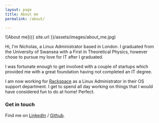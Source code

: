 ```yaml
---
layout: page
title: About me
permalink: /about/

---
```


![About me]({{ site.url }}/assets/images/about_me.jpg)

Hi, I'm Nicholas, a Linux Administrator based in London. I graduated
from the University of Swansea with a First in Theoretical Physics, however
chose to pursue my love for IT after I graduated.

I was fortunate enough to get involved with a couple of startups which provided
me with a great foundation having not completed an IT degree.

I am now working for [Rackspace][rs] as a Linux Administrator in their OS
support department. I get to spend all day working on things that I would have
considered fun to do at home! Perfect.

### Get in touch

Find me on [LinkedIn][linkedin] / [Github][github].

[rs]: https://www.rackspace.co.uk
[linkedin]: https://www.linkedin.com/in/nickrhodes1
[github]: https://github.com/nickrhodes-gh
